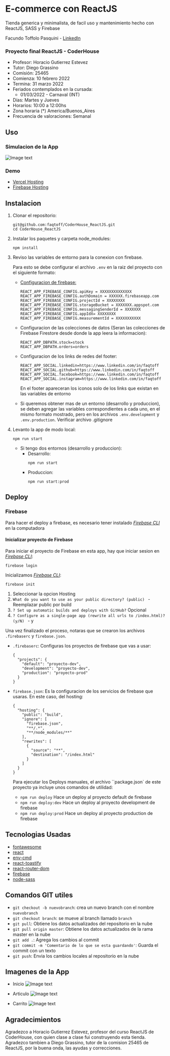 # E-commerce con ReactJS

Tienda generica y minimalista, de facil uso y mantenimiento hecho con ReactJS, SASS y Firebase

Facundo Toffolo Pasquini - [LinkedIn](https://www.linkedin.com/in/faqtoff/)

### Proyecto final ReactJS - CoderHouse

- Profesor: Horacio Gutierrez Estevez
- Tutor: Diego Grassino
- Comisión: 25465
- Comienza: 10 febrero 2022
- Termina: 31 marzo 2022
- Feriados contemplados en la cursada:
  - 01/03/2022 - Carnaval (INT)
- Días: Martes y Jueves
- Horarios: 10:00 a 12:00hs
- Zona horaria (\*) America/Buenos_Aires
- Frecuencia de valoraciones: Semanal

## Uso

### Simulacion de la App

![Image text](./src/assets/demo/Demo.gif)

### Demo

- [Vercel Hosting](https://tiendaecommerce.vercel.app/)
- [Firebase Hosting]()

## Instalacion

1. Clonar el repositorio:
   ```
   git@github.com:faqtoff/CoderHouse_ReactJS.git
   cd CoderHouse_ReactJS
   ```
2. Instalar los paquetes y carpeta node_modules:
   ```
   npm install
   ```
3. Reviso las variables de entorno para la conexion con firebase.

   Para esto se debe configurar el archivo `.env` en la raiz del proyecto con el siguiente formato:

   - [Configuracion de firebase:](https://firebase.google.com/docs/web/learn-more#config-object)
     ```
     REACT_APP_FIREBASE_CONFIG.apiKey = XXXXXXXXXXXXXX
     REACT_APP_FIREBASE_CONFIG.authDomain = XXXXXX.firebaseapp.com
     REACT_APP_FIREBASE_CONFIG.projectId = XXXXXXXX
     REACT_APP_FIREBASE_CONFIG.storageBucket = XXXXXXX.appspot.com
     REACT_APP_FIREBASE_CONFIG.messagingSenderId = XXXXXXX
     REACT_APP_FIREBASE_CONFIG.appIdX= XXXXXXXX
     REACT_APP_FIREBASE_CONFIG.measurementId = XXXXXXXXXXX
     ```
   - Configuracion de las colecciones de datos (Seran las colecciones de Firebase Firestore desde donde la app leera la informacion):

     ```
     REACT_APP_DBPATH.stock=stock
     REACT_APP_DBPATH.orders=orders
     ```

   - Configuracion de los links de redes del footer:
     ```
     REACT_APP_SOCIAL.linkedin=https://www.linkedin.com/in/faqtoff
     REACT_APP_SOCIAL.github=https://www.linkedin.com/in/faqtoff
     REACT_APP_SOCIAL.facebook=https://www.linkedin.com/in/faqtoff
     REACT_APP_SOCIAL.instagram=https://www.linkedin.com/in/faqtoff
     ```
     En el footer apareceran los iconos solo de los links que existan en las variables de entorno
   - Si queremos obtener mas de un entorno (desarrollo y produccion), se deben agregar las variables correspondientes a cada uno, en el mismo formato mostrado, pero en los archivos `.env.development` y `.env.production`. Verificar archivo .gitignore

4. Levanto la app de modo local:

   ```
   npm run start
   ```

   - Si tengo dos entornos (desarrollo y produccion):
     - Desarrollo:
       ```
       npm run start
       ```
     - Produccion:
       ```
       npm run start:prod
       ```

## Deploy

### Firebase

Para hacer el deploy a firebase, es necesario tener instalado [_Firebase CLI_](https://firebase.google.com/docs/cli?hl=es-419) en la computadora

#### Inicializar proyecto de Firebase

Para iniciar el proyecto de Firebase en esta app, hay que iniciar sesion en [_Firebase CLI_](https://firebase.google.com/docs/cli?hl=es-419):

```
firebase login
```

Inicializamos [_Firebase CLI_](https://firebase.google.com/docs/cli?hl=es-419):

```
firebase init
```

1. Seleccionar la opcion Hosting
2. `What do you want to use as your public directory? (public) ` - Reemplazar public por build
3. `? Set up automatic builds and deploys with GitHub?` Opcional
4. `? Configure as a single-page app (rewrite all urls to /index.html)? (y/N) ` - y

Una vez finalizado el proceso, notaras que se crearon los archivos `.firebaserc` y `firebase.json`.

- `.firebaserc`: Configuras los proyectos de firebase que vas a usar:
  ```
  {
    "projects": {
      "default": "proyecto-dev",
      "development": "proyecto-dev",
      "production": "proyecto-prod"
    }
  }
  ```
- `firebase.json`: Es la configuracion de los servicios de firebase que usaras. En este caso, del hosting:

  ```
  {
    "hosting": {
      "public": "build",
      "ignore": [
        "firebase.json",
        "**/.*",
        "**/node_modules/**"
      ],
      "rewrites": [
        {
          "source": "**",
          "destination": "/index.html"
        }
      ]
    }
  }
  ```

  Para ejecutar los Deploys manuales, el archivo ``package.json` de este proyecto ya incluye unos comandos de utilidad:

  - `npm run deploy` Hace un deploy al proyecto default de firebase
  - `npm run deploy:dev` Hace un deploy al proyecto development de firebase
  - `npm run deploy:prod` Hace un deploy al proyecto production de firebase

## Tecnologias Usadas

- [fontawesome](https://fontawesome.com/)
- [react](https://reactjs.org/)
- [env-cmd](https://github.com/toddbluhm/env-cmd#readme)
- [react-toastify](https://github.com/fkhadra/react-toastify#readme)
- [react-router-dom](https://reactrouter.com/)
- [firebase](https://firebase.google.com/)
- [node-sass](https://github.com/sass/node-sass)

## Comandos GIT utiles

- `git checkout -b nuevobranch`: crea un nuevo branch con el nombre `nuevobranch`
- `git checkout branch`: se mueve al branch llamado `branch`
- `git pull`: Obtiene los datos actualizados del repositorio en la nube
- `git pull origin master`: Obtiene los datos actualizados de la rama master en la nube
- `git add .`: Agrega los cambios al commit
- `git commit -m 'Comentario de lo que se esta guardando'`: Guarda el commit con un texto
- `git push`: Envia los cambios locales al repositorio en la nube

## Imagenes de la App

- Inicio
  ![Image text](./src/assets/demo/Inicio.png)

- Articulo
  ![Image text](./src/assets/demo/Producto.png)

- Carrito
  ![Image text](./src/assets/demo/CarritoConProducto.png)

## Agradecimientos

Agradezco a Horacio Gutierrez Estevez, profesor del curso ReactJS de CoderHouse, con quien clase a clase fui construyendo esta tienda.
Agradezco tambien a Diego Grassino, tutor de la comision 25465 de ReactJS, por la buena onda, las ayudas y correcciones.
